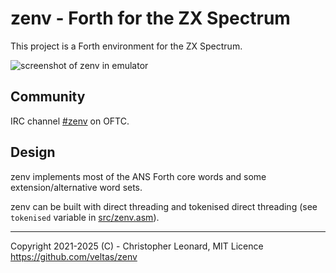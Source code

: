 zenv - Forth for the ZX Spectrum
================================

This project is a Forth environment for the ZX Spectrum.

![screenshot of zenv in emulator](https://i.imgur.com/trGIH86.png)

Community
---------

IRC channel [#zenv](https://webchat.oftc.net/?channels=#zenv) on OFTC.

Design
------

zenv implements most of the ANS Forth core words and some extension/alternative
word sets.

zenv can be built with direct threading and tokenised direct threading (see
`tokenised` variable in [src/zenv.asm](src/zenv.asm)).

--------------------------------------------------------------------------------

Copyright 2021-2025 (C) - Christopher Leonard, MIT Licence  
https://github.com/veltas/zenv
